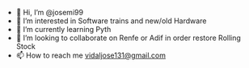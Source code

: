 - 👋 Hi, I’m @josemi99
- 👀 I’m interested in Software trains and new/old Hardware
- 🌱 I’m currently learning Pyth
- 💞️ I’m looking to collaborate on Renfe or Adif in order restore Rolling Stock
- 📫 How to reach me vidaljose131@gmail.com

<!---
josemi99/josemi99 is a ✨ special ✨ repository because its `README.md` (this file) appears on your GitHub profile.
You can click the Preview link to take a look at your changes.
--->
